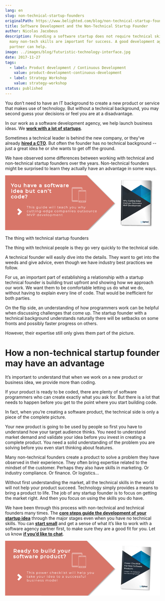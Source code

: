 ```yaml
---
lang: en
slug: non-technical-startup-founders
originalPath: https://www.belighted.com/blog/non-technical-startup-founders
title: Software Development and the Non-Technical Startup Founder
author: Nicolas Jacobeus
description: Founding a software startup does not require technical skills. But
  many non-tech skills are important for success. A good development agency
  partner can help.
image: ../images/blog/futuristic-technology-interface.jpg
date: 2017-11-27
tags:
  - label: Product development / Continuous Development
    value: product-development-continuous-development
  - label: Strategy Workshop
    value: strategy-workshop
status: published
---
```

You don’t need to have an IT background to create a new product or service that makes use of technology. But without a technical background, you may second guess your decisions or feel you are at a disadvantage.

In our work as a software development agency, we help launch business ideas. We **[work with a lot of startups](https://www.belighted.com/blog/startup-mindset-clients)**.

Sometimes a technical leader is behind the new company, or they’ve already **[hired a CTO](https://www.belighted.com/blog/do-you-really-need-to-hire-a-cto-to-launch-your-startup)**. But often the founder has no technical background -- just a great idea he or she wants to get off the ground.

We have observed some differences between working with technical and non-technical startup founders over the years. Non-technical founders might be surprised to learn they actually have an advantage in some ways.

[![You have a Software Idea but can't code?](/content/images/legacy/CmbFPGk6QWSw4YLsAxURq.png)](https://cta-redirect.hubspot.com/cta/redirect/1684659/370139d4-de4e-4110-9c62-c564f92ccfd5)

The thing with technical startup founders

The thing with technical people is they go very quickly to the technical side.

A technical founder will easily dive into the details. They want to get into the weeds and give advice, even though we have industry best practices we follow.

For us, an important part of establishing a relationship with a startup technical founder is building trust upfront and showing how we approach our work. We want them to be comfortable letting us do what we do, without having to explain every line of code. That would be inefficient for both parties.

On the flip side, an understanding of how programmers work can be helpful when discussing challenges that come up. The startup founder with a technical background understands naturally there will be setbacks on some fronts and possibly faster progress on others.

However, their expertise still only gives them part of the picture.

How a non-technical startup founder may have an advantage
=========================================================

It’s important to understand that when we work on a new product or business idea, we provide more than coding.

If your product is ready to be coded, there are plenty of software programmers who can create exactly what you ask for. But there is a lot that needs to happen before you get to the point where you start building code.

In fact, when you’re creating a software product, the technical side is only a piece of the complete picture.

Your new product is going to be used by people so first you have to understand how your target audience thinks. You need to understand market demand and validate your idea before you invest in creating a complete product. You need a solid understanding of the problem you are solving before you even start thinking about features.

Many non-technical founders create a product to solve a problem they have observed in their experience. They often bring expertise related to the mindset of the customer. Perhaps they also have skills in marketing. Or industry compliance. Or finance. Or logistics...

Without first understanding the market, all the technical skills in the world will not help your product succeed. Technology simply provides a means to bring a product to life. The job of any startup founder is to focus on getting the market right. And then you focus on using the skills you do have.

We have been through this process with non-technical and technical founders many times. The **[core steps guide the development of your startup idea](https://www.belighted.com/services)** through the major stages even when you have no technical skills. You can **[start small](https://www.belighted.com/blog/why-your-startup-should-not-issue-rfps-for-software-development)** and get a sense of what it’s like to work with a software agency partner first, to make sure they are a good fit for you. Let us know **[if you’d like to chat](https://www.belighted.com/contact)**.

[![New Call-to-action](/content/images/legacy/UPTtKvQU_5rjKfQJ1Qjwk.png)](https://cta-redirect.hubspot.com/cta/redirect/1684659/fb3606cc-cc1b-47d0-ae85-2c9f69837fe2)